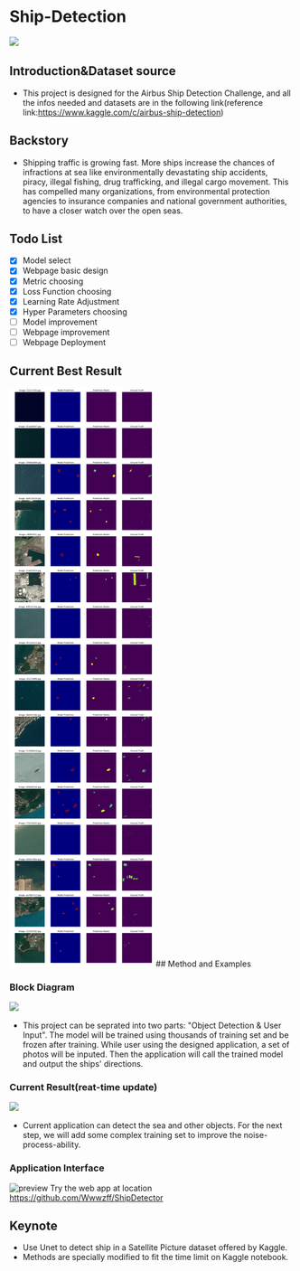 # Ship-Detection
<img src="https://github.com/ethanhou99/Ship-Detection/blob/master/images/Team_logo_v2.png" />

## Introduction&Dataset source
- This project is designed for the Airbus Ship Detection Challenge, and all the infos needed and datasets are in the following link(reference link:https://www.kaggle.com/c/airbus-ship-detection)

## Backstory
- Shipping traffic is growing fast. More ships increase the chances of infractions at sea like environmentally devastating ship accidents, piracy, illegal fishing, drug trafficking, and illegal cargo movement. This has compelled many organizations, from environmental protection agencies to insurance companies and national government authorities, to have a closer watch over the open seas.

## Todo List
- [x] Model select
- [x] Webpage basic design
- [x] Metric choosing
- [x] Loss Function choosing
- [x] Learning Rate Adjustment
- [x] Hyper Parameters choosing
- [ ] Model improvement
- [ ] Webpage improvement
- [ ] Webpage Deployment

## Current Best Result
<img src="https://github.com/Wwwzff/Ship-Detection/blob/master/images/bestreult1.png"/>
## Method and Examples

### Block Diagram
<img src="https://github.com/ethanhou99/Ship-Detection/blob/master/images/block_diagram.png" />

- This project can be seprated into two parts: "Object Detection & User Input". The model will be trained using thousands of training set and be frozen after training. While user using the designed application, a set of photos will be inputed. Then the application will call the trained model and output the ships' directions. 
  
### Current Result(reat-time update)
<img src="https://github.com/ethanhou99/Ship-Detection/blob/master/images/current_result.png" />

- Current application can detect the sea and other objects. For the next step, we will add some complex training set to improve the noise-process-ability.

### Application Interface
![preview](https://github.com/ethanhou99/Ship-Detection/blob/master/images/Application_demo.gif)
Try the web app at location https://github.com/Wwwzff/ShipDetector


## Keynote
- Use Unet to detect ship in a Satellite Picture dataset offered by Kaggle. 
- Methods are specially modified to fit the time limit on Kaggle notebook.

